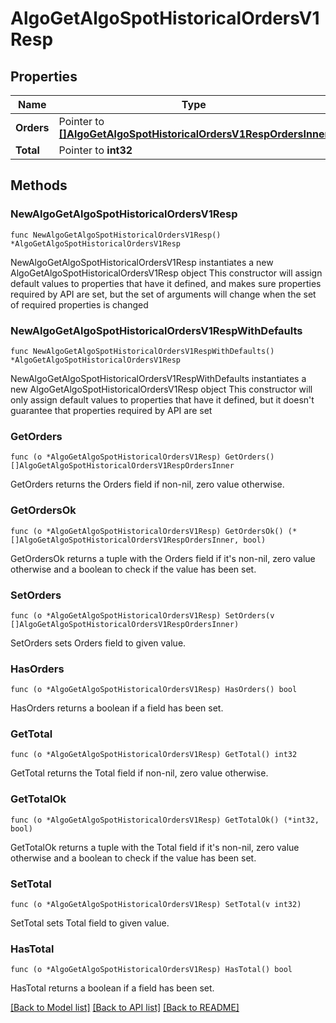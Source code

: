 # AlgoGetAlgoSpotHistoricalOrdersV1Resp

## Properties

Name | Type | Description | Notes
------------ | ------------- | ------------- | -------------
**Orders** | Pointer to [**[]AlgoGetAlgoSpotHistoricalOrdersV1RespOrdersInner**](AlgoGetAlgoSpotHistoricalOrdersV1RespOrdersInner.md) |  | [optional] 
**Total** | Pointer to **int32** |  | [optional] 

## Methods

### NewAlgoGetAlgoSpotHistoricalOrdersV1Resp

`func NewAlgoGetAlgoSpotHistoricalOrdersV1Resp() *AlgoGetAlgoSpotHistoricalOrdersV1Resp`

NewAlgoGetAlgoSpotHistoricalOrdersV1Resp instantiates a new AlgoGetAlgoSpotHistoricalOrdersV1Resp object
This constructor will assign default values to properties that have it defined,
and makes sure properties required by API are set, but the set of arguments
will change when the set of required properties is changed

### NewAlgoGetAlgoSpotHistoricalOrdersV1RespWithDefaults

`func NewAlgoGetAlgoSpotHistoricalOrdersV1RespWithDefaults() *AlgoGetAlgoSpotHistoricalOrdersV1Resp`

NewAlgoGetAlgoSpotHistoricalOrdersV1RespWithDefaults instantiates a new AlgoGetAlgoSpotHistoricalOrdersV1Resp object
This constructor will only assign default values to properties that have it defined,
but it doesn't guarantee that properties required by API are set

### GetOrders

`func (o *AlgoGetAlgoSpotHistoricalOrdersV1Resp) GetOrders() []AlgoGetAlgoSpotHistoricalOrdersV1RespOrdersInner`

GetOrders returns the Orders field if non-nil, zero value otherwise.

### GetOrdersOk

`func (o *AlgoGetAlgoSpotHistoricalOrdersV1Resp) GetOrdersOk() (*[]AlgoGetAlgoSpotHistoricalOrdersV1RespOrdersInner, bool)`

GetOrdersOk returns a tuple with the Orders field if it's non-nil, zero value otherwise
and a boolean to check if the value has been set.

### SetOrders

`func (o *AlgoGetAlgoSpotHistoricalOrdersV1Resp) SetOrders(v []AlgoGetAlgoSpotHistoricalOrdersV1RespOrdersInner)`

SetOrders sets Orders field to given value.

### HasOrders

`func (o *AlgoGetAlgoSpotHistoricalOrdersV1Resp) HasOrders() bool`

HasOrders returns a boolean if a field has been set.

### GetTotal

`func (o *AlgoGetAlgoSpotHistoricalOrdersV1Resp) GetTotal() int32`

GetTotal returns the Total field if non-nil, zero value otherwise.

### GetTotalOk

`func (o *AlgoGetAlgoSpotHistoricalOrdersV1Resp) GetTotalOk() (*int32, bool)`

GetTotalOk returns a tuple with the Total field if it's non-nil, zero value otherwise
and a boolean to check if the value has been set.

### SetTotal

`func (o *AlgoGetAlgoSpotHistoricalOrdersV1Resp) SetTotal(v int32)`

SetTotal sets Total field to given value.

### HasTotal

`func (o *AlgoGetAlgoSpotHistoricalOrdersV1Resp) HasTotal() bool`

HasTotal returns a boolean if a field has been set.


[[Back to Model list]](../README.md#documentation-for-models) [[Back to API list]](../README.md#documentation-for-api-endpoints) [[Back to README]](../README.md)


